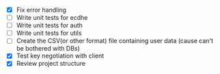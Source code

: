 - [x] Fix error handling
- [ ] Write unit tests for ecdhe
- [ ] Write unit tests for auth
- [ ] Write unit tests for utils
- [ ] Create the CSV(or other format) file containing user data (cause can't be bothered with DBs)
- [x] Test key negotiation with client
- [x] Review project structure